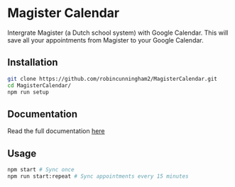 # Magister Calendar

Intergrate Magister (a Dutch school system) with Google Calendar. This will save all your appointments from Magister to your Google Calendar.

## Installation

```bash
git clone https://github.com/robincunningham2/MagisterCalendar.git
cd MagisterCalendar/
npm run setup
```

## Documentation

Read the full documentation [here](docs/en-US)

## Usage

```bash
npm start # Sync once
npm run start:repeat # Sync appointments every 15 minutes
```
